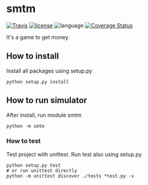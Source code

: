 # smtm
[![Travis](https://travis-ci.org/msaltnet/smtm.svg?branch=master&style=flat-square&colorB=green)](https://travis-ci.org/msaltnet/smtm)
[![license](https://img.shields.io/github/license/msaltnet/smtm.svg?style=flat-square)](https://github.com/msaltnet/smtm/blob/master/LICENSE)
![language](https://img.shields.io/github/languages/top/msaltnet/smtm.svg?style=flat-square&colorB=green)
[![Coverage Status](https://coveralls.io/repos/github/msaltnet/smtm/badge.svg?branch=master)](https://coveralls.io/github/msaltnet/smtm?branch=master)

It's a game to get money.

## How to install
Install all packages using setup.py

```
python setup.py install
```

## How to run simulator
After install, run module smtm

```
python -m smtm
```

### How to test
Test project with unittest. Run test also using setup.py

```
python setup.py test
# or run unittest directly
python -m unittest discover ./tests *test.py -v
```